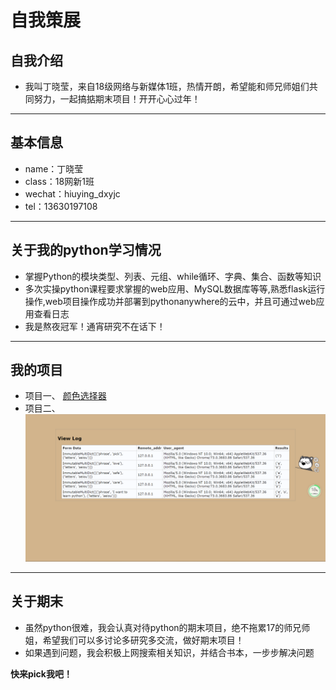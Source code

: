 # 自我策展

## 自我介绍
* 我叫丁晓莹，来自18级网络与新媒体1班，热情开朗，希望能和师兄师姐们共同努力，一起搞掂期末项目！开开心心过年！
 
---
 
## 基本信息 
* name：丁晓莹  
* class：18网新1班
* wechat：hiuying_dxyjc
* tel：13630197108
    
---

## 关于我的python学习情况
* 掌握Python的模块类型、列表、元组、while循环、字典、集合、函数等知识
* 多次实操python课程要求掌握的web应用、MySQL数据库等等,熟悉flask运行操作,web项目操作成功并部署到pythonanywhere的云中，并且可通过web应用查看日志
* 我是熬夜冠军！通宵研究不在话下！

---

## 我的项目
* 项目一、 [颜色选择器](http://hiuying.pythonanywhere.com/entry)
* 项目二、 ![view log](https://github.com/DingXiaoYing181013129/python_about-me/blob/master/view%20log.png?raw=true)
  
---

## 关于期末
* 虽然python很难，我会认真对待python的期末项目，绝不拖累17的师兄师姐，希望我们可以多讨论多研究多交流，做好期末项目！
* 如果遇到问题，我会积极上网搜索相关知识，并结合书本，一步步解决问题

**快来pick我吧！**
